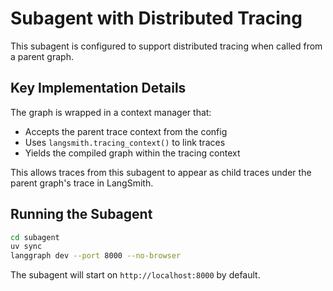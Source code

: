 # Subagent with Distributed Tracing

This subagent is configured to support distributed tracing when called from a parent graph.

## Key Implementation Details

The graph is wrapped in a context manager that:
- Accepts the parent trace context from the config
- Uses `langsmith.tracing_context()` to link traces
- Yields the compiled graph within the tracing context

This allows traces from this subagent to appear as child traces under the parent graph's trace in LangSmith.

## Running the Subagent

```bash
cd subagent
uv sync 
langgraph dev --port 8000 --no-browser
```

The subagent will start on `http://localhost:8000` by default.

